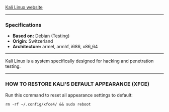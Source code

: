 [Kali Linux website](https://kali.org)

---

### Specifications
- **Based on:** Debian (Testing)
- **Origin:** Switzerland
- **Architecture:** armel, armhf, i686, x86_64

---

Kali Linux is a system specifically designed for hacking and penetration testing.

---

### HOW TO RESTORE KALI'S DEFAULT APPEARANCE (XFCE)
Run this command to reset all appearance settings to default:
```
rm -rf ~/.config/xfce4/ && sudo reboot
```
